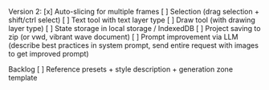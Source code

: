Version 2:
[x] Auto-slicing for multiple frames
[ ] Selection (drag selection + shift/ctrl select)
[ ] Text tool with text layer type
[ ] Draw tool (with drawing layer type)
[ ] State storage in local storage / IndexedDB
[ ] Project saving to zip (or vwd, vibrant wave document)
[ ] Prompt improvement via LLM (describe best practices in system prompt, send entire request with images to get improved prompt)

Backlog
[ ] Reference presets + style description + generation zone template